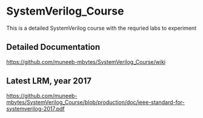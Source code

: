 # SystemVerilog_Course
This is a detailed SystemVerilog course with the requried labs to experiment

## Detailed Documentation 
https://github.com/muneeb-mbytes/SystemVerilog_Course/wiki

## Latest LRM, year 2017 
https://github.com/muneeb-mbytes/SystemVerilog_Course/blob/production/doc/ieee-standard-for-systemverilog-2017.pdf
